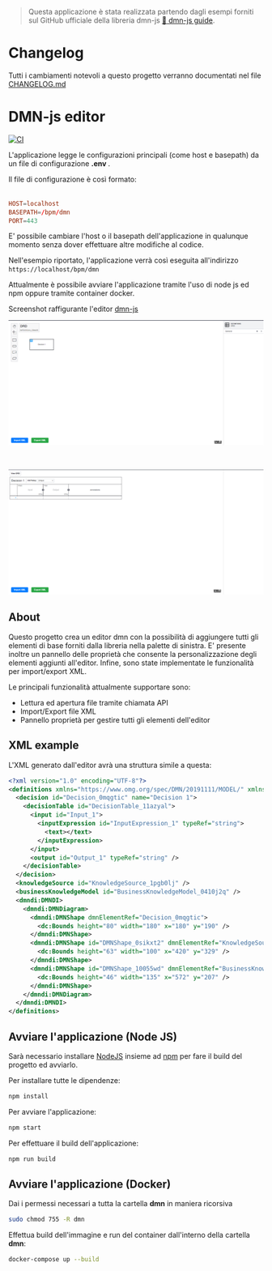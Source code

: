 > Questa applicazione è stata realizzata partendo dagli esempi forniti sul GitHub ufficiale della libreria dmn-js [:notebook: dmn-js guide](https://github.com/bpmn-io/dmn-js).

# Changelog

Tutti i cambiamenti notevoli a questo progetto verranno documentati nel file [CHANGELOG.md](./CHANGELOG.md)

# DMN-js editor

[![CI](https://github.com/bpmn-io/bpmn-js-example-custom-elements/workflows/CI/badge.svg)](https://github.com/bpmn-io/dmn-js)

L'applicazione legge le configurazioni principali (come host e basepath) da un file di configurazione <b> .env </b>.

Il file di configurazione è così formato:

```conf

HOST=localhost
BASEPATH=/bpm/dmn
PORT=443

```

E' possibile cambiare l'host o il basepath dell'applicazione in qualunque momento senza dover effettuare altre modifiche al codice.

Nell'esempio riportato, l'applicazione verrà così eseguita all'indirizzo ```https://localhost/bpm/dmn ```


Attualmente è possibile avviare l'applicazione tramite l'uso di node js ed npm oppure tramite container docker.


Screenshot raffigurante l'editor [dmn-js](https://github.com/bpmn-io/dmn-js)

![Screenshot](docs/dmn-js.png)

<br>

![Screenshot](docs/dmn-js-2.png)

## About

Questo progetto crea un editor dmn con la possibilità di aggiungere tutti gli elementi di base forniti dalla libreria nella palette di sinistra. 
E' presente inoltre un pannello delle proprietà che consente la personalizzazione degli elementi aggiunti all'editor.
Infine, sono state implementate le funzionalità per import/export XML.


Le principali funzionalità attualmente supportare sono:

* Lettura ed apertura file tramite chiamata API
* Import/Export file XML
* Pannello proprietà per gestire tutti gli elementi dell'editor


## XML example

L'XML generato dall'editor avrà una struttura simile a questa:

```xml
<?xml version="1.0" encoding="UTF-8"?>
<definitions xmlns="https://www.omg.org/spec/DMN/20191111/MODEL/" xmlns:dmndi="https://www.omg.org/spec/DMN/20191111/DMNDI/" xmlns:dc="http://www.omg.org/spec/DMN/20180521/DC/" id="Definitions_1lmea3i" name="DRD" namespace="http://camunda.org/schema/1.0/dmn">
  <decision id="Decision_0mqgtic" name="Decision 1">
    <decisionTable id="DecisionTable_11azyal">
      <input id="Input_1">
        <inputExpression id="InputExpression_1" typeRef="string">
          <text></text>
        </inputExpression>
      </input>
      <output id="Output_1" typeRef="string" />
    </decisionTable>
  </decision>
  <knowledgeSource id="KnowledgeSource_1pgb0lj" />
  <businessKnowledgeModel id="BusinessKnowledgeModel_0410j2q" />
  <dmndi:DMNDI>
    <dmndi:DMNDiagram>
      <dmndi:DMNShape dmnElementRef="Decision_0mqgtic">
        <dc:Bounds height="80" width="180" x="180" y="190" />
      </dmndi:DMNShape>
      <dmndi:DMNShape id="DMNShape_0sikxt2" dmnElementRef="KnowledgeSource_1pgb0lj">
        <dc:Bounds height="63" width="100" x="420" y="329" />
      </dmndi:DMNShape>
      <dmndi:DMNShape id="DMNShape_10055wd" dmnElementRef="BusinessKnowledgeModel_0410j2q">
        <dc:Bounds height="46" width="135" x="572" y="207" />
      </dmndi:DMNShape>
    </dmndi:DMNDiagram>
  </dmndi:DMNDI>
</definitions>
```

## Avviare l'applicazione (Node JS)

Sarà necessario installare [NodeJS](http://nodejs.org) insieme ad [npm](https://npmjs.org) per fare il build del progetto ed avviarlo.

Per installare tutte le dipendenze:

```sh
npm install
```

Per avviare l'applicazione:

```sh
npm start
```

Per effettuare il build dell'applicazione:

```sh
npm run build
```

## Avviare l'applicazione (Docker)

Dai i permessi necessari a tutta la cartella <b>dmn</b> in maniera ricorsiva

```sh
sudo chmod 755 -R dmn
```

Effettua build dell'immagine e run del container dall'interno della cartella <b>dmn</b>:

```sh
docker-compose up --build
```